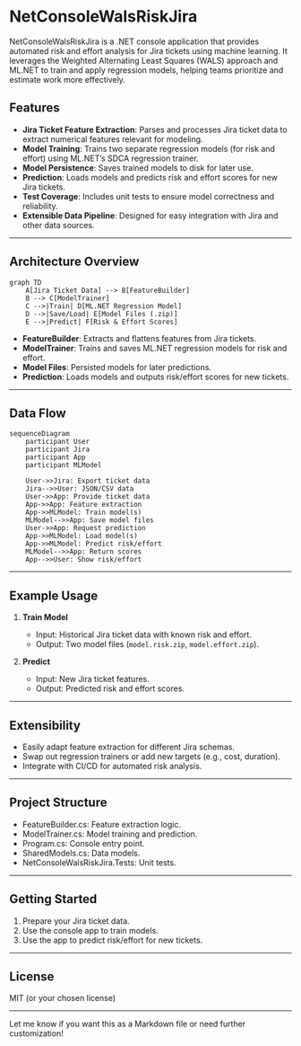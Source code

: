 # NetConsoleWalsRiskJira

NetConsoleWalsRiskJira is a .NET console application that provides automated risk and effort analysis for Jira tickets using machine learning. It leverages the Weighted Alternating Least Squares (WALS) approach and ML.NET to train and apply regression models, helping teams prioritize and estimate work more effectively.

## Features

- **Jira Ticket Feature Extraction**: Parses and processes Jira ticket data to extract numerical features relevant for modeling.
- **Model Training**: Trains two separate regression models (for risk and effort) using ML.NET’s SDCA regression trainer.
- **Model Persistence**: Saves trained models to disk for later use.
- **Prediction**: Loads models and predicts risk and effort scores for new Jira tickets.
- **Test Coverage**: Includes unit tests to ensure model correctness and reliability.
- **Extensible Data Pipeline**: Designed for easy integration with Jira and other data sources.

---

## Architecture Overview

```mermaid
graph TD
    A[Jira Ticket Data] --> B[FeatureBuilder]
    B --> C[ModelTrainer]
    C -->|Train| D[ML.NET Regression Model]
    D -->|Save/Load| E[Model Files (.zip)]
    E -->|Predict| F[Risk & Effort Scores]
```

- **FeatureBuilder**: Extracts and flattens features from Jira tickets.
- **ModelTrainer**: Trains and saves ML.NET regression models for risk and effort.
- **Model Files**: Persisted models for later predictions.
- **Prediction**: Loads models and outputs risk/effort scores for new tickets.

---

## Data Flow

```mermaid
sequenceDiagram
    participant User
    participant Jira
    participant App
    participant MLModel

    User->>Jira: Export ticket data
    Jira-->>User: JSON/CSV data
    User->>App: Provide ticket data
    App->>App: Feature extraction
    App->>MLModel: Train model(s)
    MLModel-->>App: Save model files
    User->>App: Request prediction
    App->>MLModel: Load model(s)
    App->>MLModel: Predict risk/effort
    MLModel-->>App: Return scores
    App-->>User: Show risk/effort
```

---

## Example Usage

1. **Train Model**
   - Input: Historical Jira ticket data with known risk and effort.
   - Output: Two model files (`model.risk.zip`, `model.effort.zip`).

2. **Predict**
   - Input: New Jira ticket features.
   - Output: Predicted risk and effort scores.

---

## Extensibility

- Easily adapt feature extraction for different Jira schemas.
- Swap out regression trainers or add new targets (e.g., cost, duration).
- Integrate with CI/CD for automated risk analysis.

---

## Project Structure

- FeatureBuilder.cs: Feature extraction logic.
- ModelTrainer.cs: Model training and prediction.
- Program.cs: Console entry point.
- SharedModels.cs: Data models.
- NetConsoleWalsRiskJira.Tests: Unit tests.

---

## Getting Started

1. Prepare your Jira ticket data.
2. Use the console app to train models.
3. Use the app to predict risk/effort for new tickets.

---

## License

MIT (or your chosen license)

---

Let me know if you want this as a Markdown file or need further customization!
